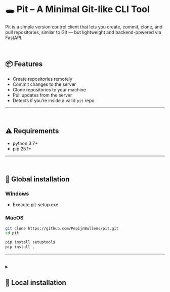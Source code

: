 # 🕳️ Pit – A Minimal Git-like CLI Tool

Pit is a simple version control client that lets you create, commit, clone, and pull repositories, similar to Git — but lightweight and backend-powered via FastAPI.

<br />

## 📦 Features

- Create repositories remotely
- Commit changes to the server
- Clone repositories to your machine
- Pull updates from the server
- Detects if you’re inside a valid `pit` repo


---

<br />

## ⚠️ Requirements

- python 3.7+
- pip 25.1+


---

<br />

## 🚀 Global installation

### Windows

- Execute pit-setup.exe

### MacOS

```bash
git clone https://github.com/PepijnBullens/pit.git
cd pit
```

```bash
pip install setuptools
pip install .
```


---

<br />

<details>
<summary><h2>🚀 Local installation</h2></summary>

```bash
git clone https://github.com/PepijnBullens/pit.git
cd pit
```

### Client

```bash
pip install setuptools
pip install .
```

Now you can call 'pit' anywhere in your terminal to execute commands

### Server

```bash
cd server
python -m venv .venv
pip install fastapi uvicorn pydantic python-multipart typing-extensions
source .venv/bin/activate
uvicorn main:app --reload
```

Now you're running a virtual environment for the serverside of this project.
Make sure the serverside is running on `http://127.0.0.1:8000`. If not change it in `/pit/cli.py`</details>
